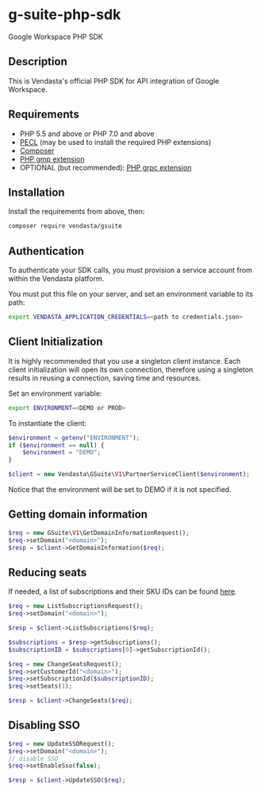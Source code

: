 # g-suite-php-sdk
Google Workspace PHP SDK

## Description

This is Vendasta's official PHP SDK for API integration of Google Workspace.

## Requirements

- PHP 5.5 and above or PHP 7.0 and above
- [PECL](https://pecl.php.net/) (may be used to install the required PHP extensions)
- [Composer](https://getcomposer.org/)
- [PHP gmp extension](http://php.net/manual/en/book.gmp.php)
- OPTIONAL (but recommended): [PHP grpc extension](https://cloud.google.com/php/grpc)

## Installation

Install the requirements from above, then:

```bash
composer require vendasta/gsuite
```

## Authentication

To authenticate your SDK calls, you must provision a service account from within the Vendasta platform.

You must put this file on your server, and set an environment variable to its path:

```bash
export VENDASTA_APPLICATION_CREDENTIALS=<path to credentials.json>
```

## Client Initialization

It is highly recommended that you use a singleton client instance. Each client initialization will open its own connection, therefore using a singleton results in reusing a connection, saving time and resources.

Set an environment variable:

```bash
export ENVIRONMENT=<DEMO or PROD> 
```

To instantiate the client:

```php
$environment = getenv("ENVIRONMENT");
if ($environment == null) {
    $environment = "DEMO";
}

$client = new Vendasta\GSuite\V1\PartnerServiceClient($environment);
```

Notice that the environment will be set to DEMO if it is not specified.

## Getting domain information
```php
$req = new GSuite\V1\GetDomainInformationRequest();
$req->setDomain("<domain>");
$resp = $client->GetDomainInformation($req);
```

## Reducing seats

If needed, a list of subscriptions and their SKU IDs can be found [here](https://developers.google.com/admin-sdk/licensing/v1/how-tos/products). 

```php
$req = new ListSubscriptionsRequest();
$req->setDomain("<domain>");

$resp = $client->ListSubscriptions($req);

$subscriptions = $resp->getSubscriptions();
$subscriptionID = $subscriptions[0]->getSubscriptionId();

$req = new ChangeSeatsRequest();
$req->setCustomerId("<domain>");
$req->setSubscriptionId($subscriptionID);
$req->setSeats(1);

$resp = $client->ChangeSeats($req);
```

## Disabling SSO

```php
$req = new UpdateSSORequest();
$req->setDomain("<domain>");
// disable SSO
$req->setEnableSso(false);

$resp = $client->UpdateSSO($req);
```